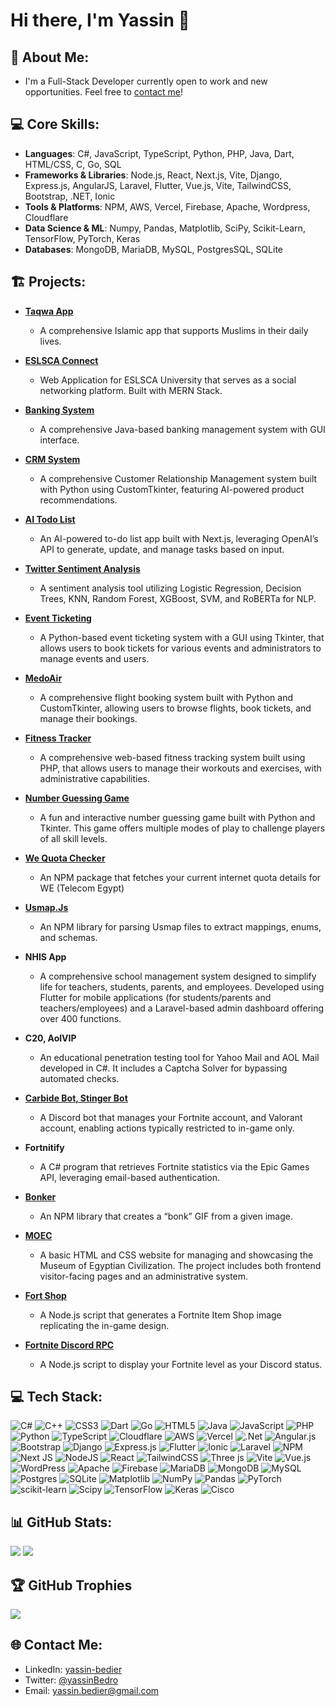 # Hi there, I'm Yassin 👋

## 🌱 About Me:
- I'm a Full-Stack Developer currently open to work and new opportunities. Feel free to [contact me](#contact-me)!

## 💻 Core Skills:
- **Languages**: C#, JavaScript, TypeScript, Python, PHP, Java, Dart, HTML/CSS, C, Go, SQL
- **Frameworks & Libraries**: Node.js, React, Next.js, Vite, Django, Express.js, AngularJS, Laravel, Flutter, Vue.js, Vite, TailwindCSS, Bootstrap, .NET, Ionic
- **Tools & Platforms**: NPM, AWS, Vercel, Firebase, Apache, Wordpress, Cloudflare
- **Data Science & ML**: Numpy, Pandas, Matplotlib, SciPy, Scikit-Learn, TensorFlow, PyTorch, Keras
- **Databases**: MongoDB, MariaDB, MySQL, PostgresSQL, SQLite


## 🏗️ Projects:

- **[Taqwa App](https://cutt.ly/taqwaa)**
  - A comprehensive Islamic app that supports Muslims in their daily lives.

- **[ESLSCA Connect](https://github.com/Im2rnado/eslsca-connect)**
  - Web Application for ESLSCA University that serves as a social networking platform. Built with MERN Stack.

- **[Banking System](https://github.com/Im2rnado/banking-system)**
  - A comprehensive Java-based banking management system with GUI interface.

- **[CRM System](https://github.com/Im2rnado/crm-system)**
  - A comprehensive Customer Relationship Management system built with Python using CustomTkinter, featuring AI-powered product recommendations.

- **[AI Todo List](https://github.com/Im2rnado/ai-todo)**
  - An AI-powered to-do list app built with Next.js, leveraging OpenAI’s API to generate, update, and manage tasks based on input.

- **[Twitter Sentiment Analysis](https://github.com/Im2rnado/twitter-sentiment-analysis)**
  - A sentiment analysis tool utilizing Logistic Regression, Decision Trees, KNN, Random Forest, XGBoost, SVM, and RoBERTa for NLP.

- **[Event Ticketing](https://github.com/Im2rnado/event-ticketing)**
  - A Python-based event ticketing system with a GUI using Tkinter, that allows users to book tickets for various events and administrators to manage events and users.

- **[MedoAir](https://github.com/Im2rnado/medoair)**
  - A comprehensive flight booking system built with Python and CustomTkinter, allowing users to browse flights, book tickets, and manage their bookings.

- **[Fitness Tracker](https://github.com/Im2rnado/medoair)**
  - A comprehensive web-based fitness tracking system built using PHP, that allows users to manage their workouts and exercises, with administrative capabilities.

- **[Number Guessing Game](https://github.com/Im2rnado/number-guessing-game)**
  - A fun and interactive number guessing game built with Python and Tkinter. This game offers multiple modes of play to challenge players of all skill levels.
 
- **[We Quota Checker](https://github.com/Im2rnado/we-quota-checker)**
  - An NPM package that fetches your current internet quota details for WE (Telecom Egypt) 

- **[Usmap.Js](https://github.com/im2rnado/Usmap.js)**
  - An NPM library for parsing Usmap files to extract mappings, enums, and schemas.

- **NHIS App**
  - A comprehensive school management system designed to simplify life for teachers, students, parents, and employees. Developed using Flutter for mobile applications (for students/parents and teachers/employees) and a Laravel-based admin dashboard offering over 400 functions.

- **C20, AolVIP**
  - An educational penetration testing tool for Yahoo Mail and AOL Mail developed in C#. It includes a Captcha Solver for bypassing automated checks.

- **[Carbide Bot, Stinger Bot](https://github.com/im2rnado/Stinger-Help)**
  - A Discord bot that manages your Fortnite account, and Valorant account, enabling actions typically restricted to in-game only.

- **Fortnitify**
  - A C# program that retrieves Fortnite statistics via the Epic Games API, leveraging email-based authentication.

- **[Bonker](https://github.com/im2rnado/Bonker.js)**
  - An NPM library that creates a “bonk” GIF from a given image.

- **[MOEC](https://github.com/Im2rnado/museum)**
  - A basic HTML and CSS website for managing and showcasing the Museum of Egyptian Civilization. The project includes both frontend visitor-facing pages and an administrative system.

- **[Fort Shop](https://github.com/Im2rnado/fitness-tracker)**
  - A Node.js script that generates a Fortnite Item Shop image replicating the in-game design.

- **[Fortnite Discord RPC](https://github.com/im2rnado/Fortnite-Discord-RPC)**
  - A Node.js script to display your Fortnite level as your Discord status.

## 💻 Tech Stack:

![C#](https://img.shields.io/badge/c%23-%23239120.svg?style=for-the-badge&logo=csharp&logoColor=white) ![C++](https://img.shields.io/badge/c++-%2300599C.svg?style=for-the-badge&logo=c%2B%2B&logoColor=white) ![CSS3](https://img.shields.io/badge/css3-%231572B6.svg?style=for-the-badge&logo=css3&logoColor=white) ![Dart](https://img.shields.io/badge/dart-%230175C2.svg?style=for-the-badge&logo=dart&logoColor=white) ![Go](https://img.shields.io/badge/go-%2300ADD8.svg?style=for-the-badge&logo=go&logoColor=white) ![HTML5](https://img.shields.io/badge/html5-%23E34F26.svg?style=for-the-badge&logo=html5&logoColor=white) ![Java](https://img.shields.io/badge/java-%23ED8B00.svg?style=for-the-badge&logo=openjdk&logoColor=white) ![JavaScript](https://img.shields.io/badge/javascript-%23323330.svg?style=for-the-badge&logo=javascript&logoColor=%23F7DF1E) ![PHP](https://img.shields.io/badge/php-%23777BB4.svg?style=for-the-badge&logo=php&logoColor=white) ![Python](https://img.shields.io/badge/python-3670A0?style=for-the-badge&logo=python&logoColor=ffdd54) ![TypeScript](https://img.shields.io/badge/typescript-%23007ACC.svg?style=for-the-badge&logo=typescript&logoColor=white) ![Cloudflare](https://img.shields.io/badge/Cloudflare-F38020?style=for-the-badge&logo=Cloudflare&logoColor=white) ![AWS](https://img.shields.io/badge/AWS-%23FF9900.svg?style=for-the-badge&logo=amazon-aws&logoColor=white) ![Vercel](https://img.shields.io/badge/vercel-%23000000.svg?style=for-the-badge&logo=vercel&logoColor=white) ![.Net](https://img.shields.io/badge/.NET-5C2D91?style=for-the-badge&logo=.net&logoColor=white) ![Angular.js](https://img.shields.io/badge/angular.js-%23E23237.svg?style=for-the-badge&logo=angularjs&logoColor=white) ![Bootstrap](https://img.shields.io/badge/bootstrap-%238511FA.svg?style=for-the-badge&logo=bootstrap&logoColor=white) ![Django](https://img.shields.io/badge/django-%23092E20.svg?style=for-the-badge&logo=django&logoColor=white) ![Express.js](https://img.shields.io/badge/express.js-%23404d59.svg?style=for-the-badge&logo=express&logoColor=%2361DAFB) ![Flutter](https://img.shields.io/badge/Flutter-%2302569B.svg?style=for-the-badge&logo=Flutter&logoColor=white) ![Ionic](https://img.shields.io/badge/Ionic-%233880FF.svg?style=for-the-badge&logo=Ionic&logoColor=white) ![Laravel](https://img.shields.io/badge/laravel-%23FF2D20.svg?style=for-the-badge&logo=laravel&logoColor=white) ![NPM](https://img.shields.io/badge/NPM-%23CB3837.svg?style=for-the-badge&logo=npm&logoColor=white) ![Next JS](https://img.shields.io/badge/Next-black?style=for-the-badge&logo=next.js&logoColor=white) ![NodeJS](https://img.shields.io/badge/node.js-6DA55F?style=for-the-badge&logo=node.js&logoColor=white) ![React](https://img.shields.io/badge/react-%2320232a.svg?style=for-the-badge&logo=react&logoColor=%2361DAFB) ![TailwindCSS](https://img.shields.io/badge/tailwindcss-%2338B2AC.svg?style=for-the-badge&logo=tailwind-css&logoColor=white) ![Three js](https://img.shields.io/badge/threejs-black?style=for-the-badge&logo=three.js&logoColor=white) ![Vite](https://img.shields.io/badge/vite-%23646CFF.svg?style=for-the-badge&logo=vite&logoColor=white) ![Vue.js](https://img.shields.io/badge/vue.js-%2335495e.svg?style=for-the-badge&logo=vuedotjs&logoColor=%234FC08D) ![WordPress](https://img.shields.io/badge/WordPress-%23117AC9.svg?style=for-the-badge&logo=WordPress&logoColor=white) ![Apache](https://img.shields.io/badge/apache-%23D42029.svg?style=for-the-badge&logo=apache&logoColor=white) ![Firebase](https://img.shields.io/badge/firebase-a08021?style=for-the-badge&logo=firebase&logoColor=ffcd34) ![MariaDB](https://img.shields.io/badge/MariaDB-003545?style=for-the-badge&logo=mariadb&logoColor=white) ![MongoDB](https://img.shields.io/badge/MongoDB-%234ea94b.svg?style=for-the-badge&logo=mongodb&logoColor=white) ![MySQL](https://img.shields.io/badge/mysql-4479A1.svg?style=for-the-badge&logo=mysql&logoColor=white) ![Postgres](https://img.shields.io/badge/postgres-%23316192.svg?style=for-the-badge&logo=postgresql&logoColor=white) ![SQLite](https://img.shields.io/badge/sqlite-%2307405e.svg?style=for-the-badge&logo=sqlite&logoColor=white) ![Matplotlib](https://img.shields.io/badge/Matplotlib-%23ffffff.svg?style=for-the-badge&logo=Matplotlib&logoColor=black) ![NumPy](https://img.shields.io/badge/numpy-%23013243.svg?style=for-the-badge&logo=numpy&logoColor=white) ![Pandas](https://img.shields.io/badge/pandas-%23150458.svg?style=for-the-badge&logo=pandas&logoColor=white) ![PyTorch](https://img.shields.io/badge/PyTorch-%23EE4C2C.svg?style=for-the-badge&logo=PyTorch&logoColor=white) ![scikit-learn](https://img.shields.io/badge/scikit--learn-%23F7931E.svg?style=for-the-badge&logo=scikit-learn&logoColor=white) ![Scipy](https://img.shields.io/badge/SciPy-%230C55A5.svg?style=for-the-badge&logo=scipy&logoColor=%white) ![TensorFlow](https://img.shields.io/badge/TensorFlow-%23FF6F00.svg?style=for-the-badge&logo=TensorFlow&logoColor=white) ![Keras](https://img.shields.io/badge/Keras-%23D00000.svg?style=for-the-badge&logo=Keras&logoColor=white) ![Cisco](https://img.shields.io/badge/cisco-%23049fd9.svg?style=for-the-badge&logo=cisco&logoColor=black)

## 📊 GitHub Stats:

![](https://github-readme-stats.vercel.app/api?username=Im2rnado&theme=dark&hide_border=false&include_all_commits=true&count_private=true)
![](https://github-readme-stats.vercel.app/api/top-langs/?username=Im2rnado&theme=dark&hide_border=false&include_all_commits=true&count_private=true&layout=compact)

## 🏆 GitHub Trophies

![](https://github-profile-trophy.vercel.app/?username=Im2rnado&theme=radical&no-frame=false&no-bg=true&margin-w=4)

## 🌐 Contact Me:

- LinkedIn: [yassin-bedier](https://linkedin.com/in/yassin-bedier)
- Twitter: [@yassinBedro](https://x.com/yassinBedro)
- Email: yassin.bedier@gmail.com

